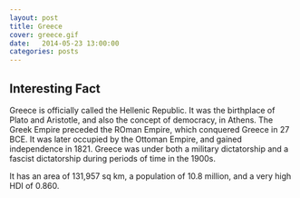 ```yaml
---
layout: post
title: Greece
cover: greece.gif
date:   2014-05-23 13:00:00
categories: posts
---
```


## Interesting Fact

Greece is officially called the Hellenic Republic. It was the birthplace of Plato and Aristotle, and also the concept of democracy, in Athens. The Greek Empire preceded the ROman Empire, which conquered Greece in 27 BCE. It was later occupied by the Ottoman Empire, and gained independence in 1821. Greece was under both a military dictatorship and a fascist dictatorship during periods of time in the 1900s.

It has an area of 131,957 sq km, a population of 10.8 million, and a very high HDI of 0.860.